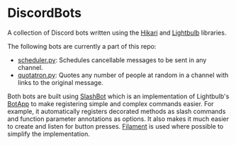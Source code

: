 # DiscordBots
A collection of Discord bots written using the [Hikari](https://github.com/hikari-py/hikari) and [Lightbulb](https://github.com/tandemdude/hikari-lightbulb) libraries.

The following bots are currently a part of this repo:
* [scheduler.py](scheduler.py): Schedules cancellable messages to be sent in any channel.
* [quotatron.py](quotatron.py): Quotes any number of people at random in a channel with links to the original message.

Both bots are built using [SlashBot](app.py) which is an implementation of Lightbulb's [BotApp](https://hikari-lightbulb.readthedocs.io/en/latest/api_references/app.html#lightbulb.app.BotApp) to make registering simple and complex commands easier. For example, it automatically registers decorated methods as slash commands and function parameter annotations as options. It also makes it much easier to create and listen for button presses. [Filament](https://github.com/tandemdude/lightbulb-ext-filament) is used where possible to simplify the implementation.
